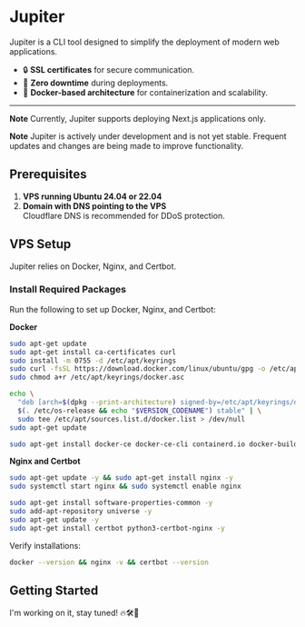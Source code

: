 # Jupiter

Jupiter is a CLI tool designed to simplify the deployment of modern web applications.

- 🔒 **SSL certificates** for secure communication.
- 🚀 **Zero downtime** during deployments.
- 🐳 **Docker-based architecture** for containerization and scalability.

---

**Note** Currently, Jupiter supports deploying Next.js applications only.

**Note** Jupiter is actively under development and is not yet stable. Frequent updates and changes are being made to improve functionality.

## Prerequisites

1. **VPS running Ubuntu 24.04 or 22.04**
2. **Domain with DNS pointing to the VPS**  
   Cloudflare DNS is recommended for DDoS protection.

## VPS Setup

Jupiter relies on Docker, Nginx, and Certbot.

### Install Required Packages

Run the following to set up Docker, Nginx, and Certbot:

**Docker**

```bash
sudo apt-get update
sudo apt-get install ca-certificates curl
sudo install -m 0755 -d /etc/apt/keyrings
sudo curl -fsSL https://download.docker.com/linux/ubuntu/gpg -o /etc/apt/keyrings/docker.asc
sudo chmod a+r /etc/apt/keyrings/docker.asc

echo \
  "deb [arch=$(dpkg --print-architecture) signed-by=/etc/apt/keyrings/docker.asc] https://download.docker.com/linux/ubuntu \
  $(. /etc/os-release && echo "$VERSION_CODENAME") stable" | \
  sudo tee /etc/apt/sources.list.d/docker.list > /dev/null
sudo apt-get update
```

```bash
sudo apt-get install docker-ce docker-ce-cli containerd.io docker-buildx-plugin docker-compose-plugin
```

**Nginx and Certbot**

```bash
sudo apt-get update -y && sudo apt-get install nginx -y
sudo systemctl start nginx && sudo systemctl enable nginx
```

```bash
sudo apt-get install software-properties-common -y
sudo add-apt-repository universe -y
sudo apt-get update -y
sudo apt-get install certbot python3-certbot-nginx -y
```

Verify installations:

```bash
docker --version && nginx -v && certbot --version
```

## Getting Started

I'm working on it, stay tuned! 🔥🛠️🚀

<!-- 1. **Configure SSH**  
   Generate an SSH key:

   ```bash
   ssh-keygen -t ed25519 -C "your_email@example.com"
   ```

   Add the public key to the VPS in `~/.ssh/authorized_keys`.

2. **Install Jupiter CLI**

   ```bash
   npm i -g ju
   ```

3. **Initialize a Project**  
   Create or use an existing Next.js project:

   ```bash
   create-next-app@latest
   ```

   ```bash
   ju init
   ```

   Follow the prompts to configure your deployment.

4. **Deploy**

   Finally, deploy your project:

   ```bash
   ju d
   ``` -->

<!-- ---

This is just the beginning! Share your thoughts or suggest features to shape Jupiter into the ultimate deployment tool. 🚀 -->

